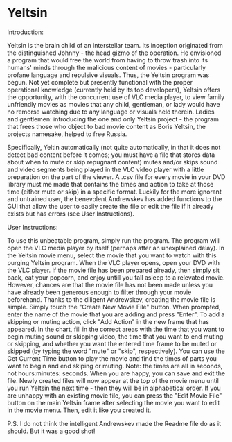 # Yeltsin

Introduction:

  Yeltsin is the brain child of an interstellar team. Its inception originated from the distinguished Johnny - the head gizmo of the operation. He envisioned a program that
would free the world from having to throw trash into its humans' minds through the malicious content of movies - particularly profane language and repulsive visuals. 
Thus, the Yeltsin program was begun. Not yet complete but presently functional with the proper operational knowledge (currently held by its top developers), Yeltsin 
offers the opportunity, with the concurrent use of VLC media player, to view family unfriendly movies as movies that any child, gentleman, or lady would have no remorse watching due to any language or visuals held therein. Ladies and gentlemen: introducing the one and only Yeltsin project - the program that frees those who object to
bad movie content as Boris Yeltsin, the projects namesake, helped to free Russia.

   Specifically, Yeltin automatically (not quite automatically, in that it does not detect bad content before it comes; you must have a file that stores data about when
to mute or skip repugnant content) mutes and/or skips sound and video segments being played in the VLC video player with a little preparation on the part of the viewer.
A .csv file for every movie in your DVD library must me made that contains the times and action to take at those time (either mute or skip) in a specific format. Luckily
for the more ignorant and untrained user, the benevolent Andrewskev has added functions to the GUI that allow the user to easily create the file or edit the file if it 
already exists but has errors (see User Instructions).



User Instructions:

  To use this unbeatable program, simply run the program. The program will open the VLC media player by itself (perhaps after an unexplained delay). In the Yeltsin movie
menu, select the movie that you want to watch with this purging Yeltsin program. When the VLC player opens, open your DVD with the VLC player. If the movie file has been
prepared already, then simply sit back, eat your popcorn, and enjoy untill you fall asleep to a relevated movie. However, chances are that the movie file has not been
made unless you have already been generous enough to filter through your movie beforehand. Thanks to the diligent Andrewskev, creating the movie file is simple. Simply
touch the "Create New Movie File" button. When prompted, enter the name of the movie that you are adding and press "Enter". To add a skipping or muting action, click "Add
Action" in the new frame that has appeared. In the chart, fill in the correct areas with the time that you want to begin muting sound or skipping video, the time that you
want to end muting or skipping, and whether you want the entered time frame to be muted or skipped (by typing the word "mute" or "skip", respectively). You can use the 
Get Current Time button to play the movie and find the times of parts you want to begin and end skiping or muting. Note: the times are all in seconds, not hours:minutes:
seconds. When you are happy, you can save and exit the file. Newly created files will now appear at the top of the movie menu until you run Yeltsin the next time - then
they will be in alphabetical order. If you are unhappy with an existing movie file, you can press the "Edit Movie File" button on the main Yeltsin frame after selecting
the movie you want to edit in the movie menu. Then, edit it like you created it.

P.S. I do not think the intelligent Andrewskev made the Readme file do as it should. But it was a good shot!
